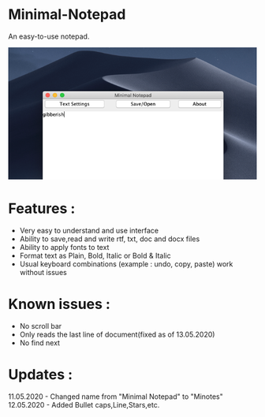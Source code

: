 # Minimal-Notepad
An easy-to-use notepad.

![](screenshot/Screenshot.png)

# Features :
- Very easy to understand and use interface
- Ability to save,read and write rtf, txt, doc and docx files
- Ability to apply fonts to text
- Format text as Plain, Bold, Italic or Bold & Italic
- Usual keyboard combinations (example : undo, copy, paste) work without issues

# Known issues : 
- No scroll bar
- Only reads the last line of document(fixed as of 13.05.2020)
- No find next

# Updates :
11.05.2020 - Changed name from "Minimal Notepad" to "Minotes"
12.05.2020 - Added Bullet caps,Line,Stars,etc.
